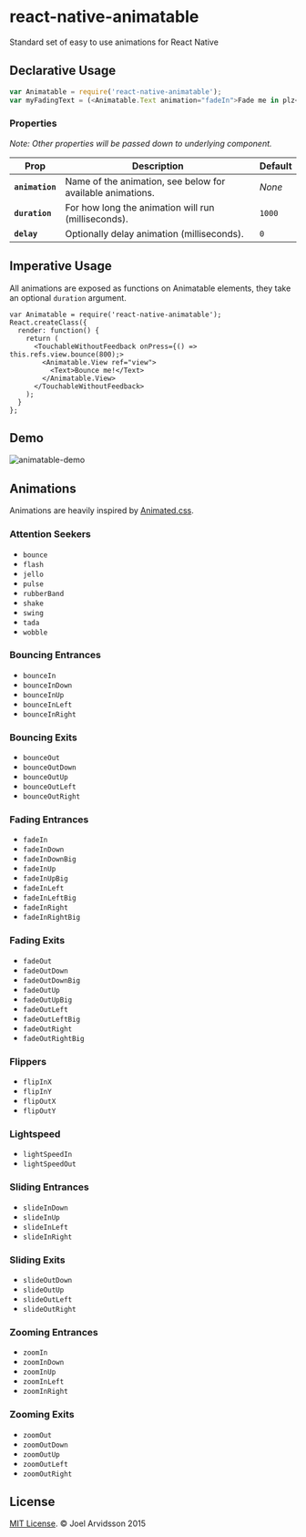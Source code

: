 # react-native-animatable
Standard set of easy to use animations for React Native

## Declarative Usage

```js
var Animatable = require('react-native-animatable');
var myFadingText = (<Animatable.Text animation="fadeIn">Fade me in plz</Animatable.Text>);
```

### Properties
*Note: Other properties will be passed down to underlying component.*

| Prop | Description | Default |
|---|---|---|
|**`animation`**|Name of the animation, see below for available animations. |*None*|
|**`duration`**|For how long the animation will run (milliseconds). |`1000`|
|**`delay`**|Optionally delay animation (milliseconds). |`0`|

## Imperative Usage

All animations are exposed as functions on Animatable elements, they take an optional `duration` argument.

```
var Animatable = require('react-native-animatable');
React.createClass({
  render: function() {
    return (
      <TouchableWithoutFeedback onPress={() => this.refs.view.bounce(800);>
        <Animatable.View ref="view">
          <Text>Bounce me!</Text>
        </Animatable.View>
      </TouchableWithoutFeedback>
    );
  }
};
```

## Demo

![animatable-demo](https://cloud.githubusercontent.com/assets/378279/10567141/079de586-75c9-11e5-8ea4-e63c0176f519.gif)

## Animations

Animations are heavily inspired by [Animated.css](https://daneden.github.io/animate.css/).

### Attention Seekers

* `bounce`
* `flash`
* `jello`
* `pulse`
* `rubberBand`
* `shake`
* `swing`
* `tada`
* `wobble`

### Bouncing Entrances

* `bounceIn`
* `bounceInDown`
* `bounceInUp`
* `bounceInLeft`
* `bounceInRight`

### Bouncing Exits

* `bounceOut`
* `bounceOutDown`
* `bounceOutUp`
* `bounceOutLeft`
* `bounceOutRight`

### Fading Entrances

* `fadeIn`
* `fadeInDown`
* `fadeInDownBig`
* `fadeInUp`
* `fadeInUpBig`
* `fadeInLeft`
* `fadeInLeftBig`
* `fadeInRight`
* `fadeInRightBig`

### Fading Exits

* `fadeOut`
* `fadeOutDown`
* `fadeOutDownBig`
* `fadeOutUp`
* `fadeOutUpBig`
* `fadeOutLeft`
* `fadeOutLeftBig`
* `fadeOutRight`
* `fadeOutRightBig`

### Flippers

* `flipInX`
* `flipInY`
* `flipOutX`
* `flipOutY`

### Lightspeed

* `lightSpeedIn`
* `lightSpeedOut`

### Sliding Entrances

* `slideInDown`
* `slideInUp`
* `slideInLeft`
* `slideInRight`

### Sliding Exits

* `slideOutDown`
* `slideOutUp`
* `slideOutLeft`
* `slideOutRight`

### Zooming Entrances

* `zoomIn`
* `zoomInDown`
* `zoomInUp`
* `zoomInLeft`
* `zoomInRight`

### Zooming Exits

* `zoomOut`
* `zoomOutDown`
* `zoomOutUp`
* `zoomOutLeft`
* `zoomOutRight`


## License

[MIT License](http://opensource.org/licenses/mit-license.html). © Joel Arvidsson 2015
